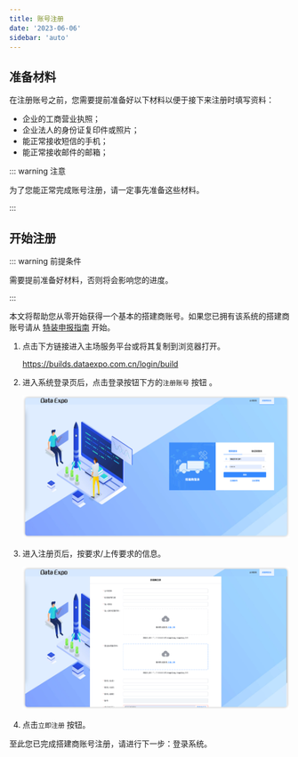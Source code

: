 ```yaml
---
title: 账号注册
date: '2023-06-06'
sidebar: 'auto'
---
```


## 准备材料

在注册账号之前，您需要提前准备好以下材料以便于接下来注册时填写资料：

- 企业的工商营业执照；
- 企业法人的身份证复印件或照片；
- 能正常接收短信的手机；
- 能正常接收邮件的邮箱；

::: warning 注意

为了您能正常完成账号注册，请一定事先准备这些材料。

:::



## 开始注册

::: warning 前提条件

需要提前准备好材料，否则将会影响您的进度。

:::

本文将帮助您从零开始获得一个基本的搭建商账号。如果您已拥有该系统的搭建商账号请从 [特装申报指南](/guide/builds/builder.md) 开始。

1. 点击下方链接进入主场服务平台或将其复制到浏览器打开。

   https://builds.dataexpo.com.cn/login/build

2. 进入系统登录页后，点击登录按钮下方的`注册账号` 按钮 。

   ![image-20230606232639415](../../assets/register/202306062326274.png)

3. 进入注册页后，按要求/上传要求的信息。

   ![image-20230606232759478](../../assets/register/202306062327512.png)

4. 点击`立即注册` 按钮。

至此您已完成搭建商账号注册，请进行下一步：登录系统。



